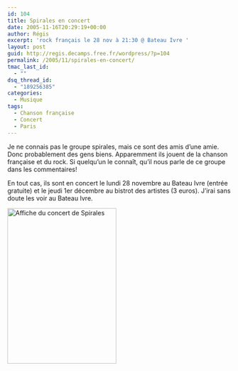 ```yaml
---
id: 104
title: Spirales en concert
date: 2005-11-16T20:29:19+00:00
author: Régis
excerpt: 'rock français le 28 nov à 21:30 @ Bateau Ivre '
layout: post
guid: http://regis.decamps.free.fr/wordpress/?p=104
permalink: /2005/11/spirales-en-concert/
tmac_last_id:
  - ""
dsq_thread_id:
  - "189256385"
categories:
  - Musique
tags:
  - Chanson française
  - Concert
  - Paris
---
```

Je ne connais pas le groupe spirales, mais ce sont des amis d’une amie. Donc probablement des gens biens. Apparemment ils jouent de la chanson française et du rock. Si quelqu’un le connaît, qu’il nous parle de ce groupe dans les commentaires!

En tout cas, ils sont en concert le lundi 28 novembre au Bateau Ivre (entrée gratuite) et le jeudi 1er décembre au bistrot des artistes (3 euros). J’irai sans doute les voir au Bateau Ivre.

[<img src="http://regis.decamps.info/blog/wp-content/uploads/2005/11/spirales-concert-245x350.jpeg" alt="Affiche du concert de Spirales" width="245" height="350" class="alignright size-medium wp-image-3264" srcset="http://regis.decamps.info/blog/wp-content/uploads/2005/11/spirales-concert-245x350.jpeg 245w, http://regis.decamps.info/blog/wp-content/uploads/2005/11/spirales-concert.jpeg 294w" sizes="(max-width: 245px) 100vw, 245px" />](http://regis.decamps.info/blog/wp-content/uploads/2005/11/spirales-concert.jpeg)
